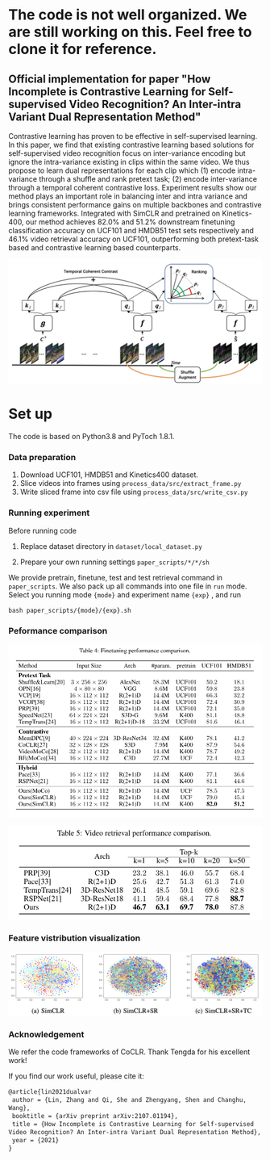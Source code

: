 # The code is not well organized. We are still working on this. Feel free to clone it for reference.

## Official implementation for paper "How Incomplete is Contrastive Learning for Self-supervised Video Recognition? An Inter-intra Variant Dual Representation Method"
Contrastive learning has proven to be effective in self-supervised learning. In this paper, we find that existing contrastive 
learning based solutions for self-supervised video recognition focus on inter-variance encoding but ignore the intra-variance 
existing in clips within the same video. We thus propose to learn dual representations for each clip which (1) 
encode intra-variance through a shuffle and rank pretext task; (2) encode inter-variance through a temporal 
coherent contrastive loss. Experiment results show our method plays an important role in balancing inter and intra variance 
and brings consistent performance gains on multiple backbones and contrastive learning frameworks. Integrated with SimCLR and 
pretrained on Kinetics-400, our method achieves 82.0% and 51.2% downstream finetuning classification accuracy on UCF101 
and HMDB51 test sets respectively and 46.1% video retrieval accuracy on UCF101, outperforming both pretext-task based and 
contrastive learning based counterparts.

![Overview](asset/overview.png)

# Set up
The code is based on Python3.8 and PyToch 1.8.1.

### Data preparation
1. Download UCF101, HMDB51 and Kinetics400 dataset.
2. Slice videos into frames using ```process_data/src/extract_frame.py```
3. Write sliced frame into csv file using ```process_data/src/write_csv.py```

### Running experiment
Before running code
1. Replace dataset directory in  ```dataset/local_dataset.py```

2. Prepare your own running settings ```paper_scripts/*/*/sh``` 

We provide pretrain, finetune, test and test retrieval command in ``paper_scripts``. We also pack up all commands into one file in ```run``` mode.
Select you running mode ```{mode}``` and experiment name ```{exp}``` , and run

```angular2html
bash paper_scripts/{mode}/{exp}.sh
```

### Peformance comparison

![Finetuning Comparison](asset/finetune_acc.png)

![Retrieval Comparison](asset/retrieval_acc.png)

### Feature vistribution visualization

![Feat_Distribution](asset/feat_dist.png)


### Acknowledgement
We refer the code frameworks of CoCLR. Thank Tengda for his excellent work!

If you find our work useful, please cite it:

```
@article{lin2021dualvar
 author = {Lin, Zhang and Qi, She and Zhengyang, Shen and Changhu, Wang},
 booktitle = {arXiv preprint arXiv:2107.01194},
 title = {How Incomplete is Contrastive Learning for Self-supervised Video Recognition? An Inter-intra Variant Dual Representation Method},
 year = {2021}
}
```










 
